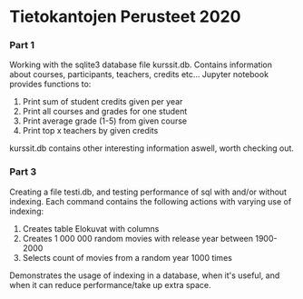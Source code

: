 # Tietokantojen Perusteet 2020

### Part 1
Working with the sqlite3 database file kurssit.db. Contains information about courses, participants, teachers, credits etc... Jupyter notebook provides functions to:

1. Print sum of student credits given per year
2. Print all courses and grades for one student
3. Print average grade (1-5) from given course
4. Print top x teachers by given credits

kurssit.db contains other interesting information aswell, worth checking out.

### Part 3
Creating a file testi.db, and testing performance of sql with and/or without indexing. 
Each command contains the following actions with varying use of indexing:

1. Creates table Elokuvat with columns
2. Creates 1 000 000 random movies with release year between 1900-2000
3. Selects count of movies from a random year 1000 times

Demonstrates the usage of indexing in a database, when it's useful, and when it can reduce performance/take up extra space.
